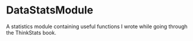 # DataStatsModule
 A statistics module containing useful functions I wrote while going through the ThinkStats book.
